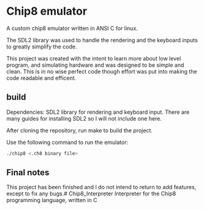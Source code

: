 # Chip8 emulator

A custom chip8 emulator written in ANSI C for linux.

The SDL2 library was used to handle the rendering and the keyboard inputs to greatly simplify the code.

This project was created with the intent to learn more about low level program, and simulating hardware and was designed to be simple and clean.
This is in no wise perfect code though effort was put into making the code readable and efficent.

## build

Dependencies: SDL2 library for rendering and keyboard input. There are many guides for installing SDL2 so I will not include one here.

After cloning the repository, run make to build the project.

Use the following command to run the emulator:
```bash
./chip8 <.ch8 binary file>
```

## Final notes

This project has been finished and I do not intend to return to add features, except to fix any bugs.# Chip8_Interpreter
Interpreter for the Chip8 programming language, written in C
